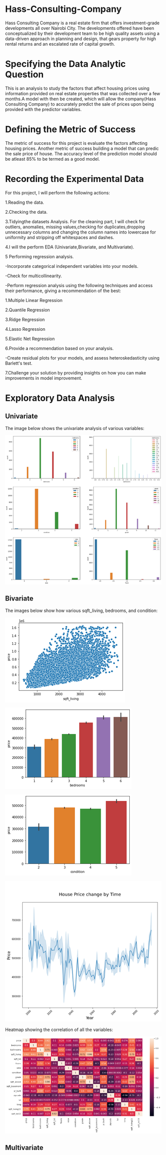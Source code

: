 # Hass-Consulting-Company
Hass Consulting Company is a real estate firm that offers investment-grade developments all over Nairobi City. The developments offered have been conceptualized by their development team to be high quality assets using a data-driven approach in planning and design, that gears property for high rental returns and an escalated rate of capital growth.
# Specifying the Data Analytic Question
This is an analysis to study the factors that affect housing prices using information provided on real estate properties that was collected over a few months.A model with then be created, which will allow the company(Hass Consulting Company) to accurately predict the sale of prices upon being provided with the predictor variables.
# Defining the Metric of Success
The metric of success for this project is evaluate the factors affecting housing prices. Another metric of success building a model that can predic the sale price of house. The accuracy level of the prediction model should be atleast 85% to be termed as a good model.
# Recording the Experimental Data
For this project, I will perform the following actions:

1.Reading the data.

2.Checking the data.

3.Tidyingthe datasets Analysis. For the cleaning part, I will check for outliers, anomalies, missing values,checking for duplicates,dropping unnecessary columns and changing the column names into lowercase for uniformity and stripping off whitespaces and dashes.

4.I will the perform EDA (Univariate,Bivariate, and Multivariate).

5 Performing regression analysis.

-Incorporate categorical independent variables into your models.

-Check for multicollinearity.

-Perform regression analysis using the following techniques and access their performance, giving a recommendation of the best:

  1.Multiple Linear Regression
  
  2.Quantile Regression
  
  3.Ridge Regression
  
  4.Lasso Regression
  
  5.Elastic Net Regression
  
  6.Provide a recommendation based on your analysis.
  
-Create residual plots for your models, and assess heteroskedasticity using Barlett's test.

7.Challenge your solution by providing insights on how you can make improvements in model improvement.

# Exploratory Data Analysis

## Univariate

The image below shows the univariate analysis of various variables:

![sqft_living Vs Price](condition_uni.png)

## Bivariate

The images below show how various sqft_living, bedrooms, and condition:

![sqft_living Vs Price](sqft_living_price.png)

![bedrooms Vs Price](bedrooms_price_bi.png)

![condition Vs Price](condition_price_bi.png)

![price change over time](house_price_change.png)

Heatmap showing the correlation of all the variables:

![heatmap](heatmap.png)

## Multivariate
